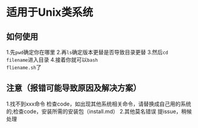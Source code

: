 # 适用于Unix类系统
## 如何使用
1.先<code>pwd</code>确定你在哪里
2.再<code>ls</code>确定版本更替是否导致目录更替
3.然后<code>cd filename</code>进入目录
4.接着你就可以<code>bash fliename.sh</code>了
## 注意（报错可能导致原因及解决方案）
1.找不到xxx命令
  检查code，如出现其他系统相关命令，请替换成自己用的系统的;检查code，安装所需的安装包（install.md）
2.其他莫名错误
  提issue，稍候处理
